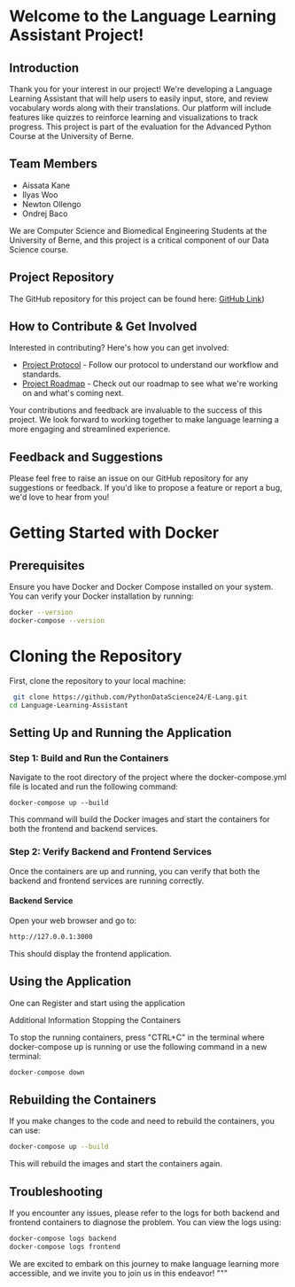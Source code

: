 # Welcome to the Language Learning Assistant Project!

## Introduction
Thank you for your interest in our project! We're developing a Language Learning Assistant that will help users to easily input, store, and review vocabulary words along with their translations. Our platform will include features like quizzes to reinforce learning and visualizations to track progress. This project is part of the evaluation for the Advanced Python Course at the University of Berne.

## Team Members
- Aissata Kane  
- Ilyas Woo
- Newton Ollengo
- Ondrej Baco

We are Computer Science and Biomedical Engineering Students at the University of Berne, and this project is a critical component of our Data Science course.

## Project Repository
The GitHub repository for this project can be found here: [GitHub Link](https://github.com/PythonDataScience24/E-Lang.git))

## How to Contribute & Get Involved
Interested in contributing? Here's how you can get involved:
- [Project Protocol](https://github.com/PythonDataScience24/E-Lang.git) - Follow our protocol to understand our workflow and standards.
- [Project Roadmap](https://github.com/PythonDataScience24/Language-Learning-Assistant/blob/main/Roadmap.md) - Check out our roadmap to see what we're working on and what's coming next.

Your contributions and feedback are invaluable to the success of this project. We look forward to working together to make language learning a more engaging and streamlined experience.

## Feedback and Suggestions
Please feel free to raise an issue on our GitHub repository for any suggestions or feedback. If you'd like to propose a feature or report a bug, we'd love to hear from you!

# Getting Started with Docker

## Prerequisites
Ensure you have Docker and Docker Compose installed on your system. You can verify your Docker installation by running:

```bash
docker --version
docker-compose --version
```
# Cloning the Repository

First, clone the repository to your local machine:

```bash
 git clone https://github.com/PythonDataScience24/E-Lang.git
cd Language-Learning-Assistant
```
## Setting Up and Running the Application
### Step 1: Build and Run the Containers

Navigate to the root directory of the project where the docker-compose.yml file is located and run the following command:

```
docker-compose up --build
```
This command will build the Docker images and start the containers for both the frontend and backend services.
### Step 2: Verify Backend and Frontend Services

Once the containers are up and running, you can verify that both the backend and frontend services are running correctly.

#### Backend Service

Open your web browser and go to:

```bash
http://127.0.0.1:3000
```

This should display the frontend application.
## Using the Application

One can Register and start using the application

Additional Information
Stopping the Containers

To stop the running containers, press "CTRL+C" in the terminal where docker-compose up is running or use the following command in a new terminal:

```bash
docker-compose down
```
## Rebuilding the Containers

If you make changes to the code and need to rebuild the containers, you can use:

```bash
docker-compose up --build
```
This will rebuild the images and start the containers again.
## Troubleshooting

If you encounter any issues, please refer to the logs for both backend and frontend containers to diagnose the problem. You can view the logs using:
``` bash
docker-compose logs backend
docker-compose logs frontend
```

We are excited to embark on this journey to make language learning more accessible, and we invite you to join us in this endeavor! """



